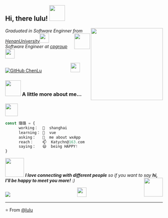 <h2> Hi, there lulu! <img src="https://media.giphy.com/media/mGcNjsfWAjY5AEZNw6/giphy.gif" width="50"></h2>
<img align='right' src="https://media.giphy.com/media/ieyl9zmCjO4b4t6qoY/giphy.gif" width="230">
<p><em>Graduated in Software Enginner from <a href="http://www.henu.edu.cn/">HenanUniversity</a><img src="https://media.giphy.com/media/fYSnHlufseco8Fh93Z/giphy.gif" width="30"><img align='right' src="https://media.giphy.com/media/l46CCMYDo6GEaylaM/giphy.gif" width= "50"></br>Software Engineer at <a href="http://www.cpgroup.cn/">cpgroup</a><img src="https://media.giphy.com/media/WUlplcMpOCEmTGBtBW/giphy.gif" width="30">
</em></p>


[![GitHub ChenLu](https://img.shields.io/github/followers/KatyChenLu?label=follow&style=social)](https://github.com/KatyChenLu)                                                      &emsp;&emsp;&emsp;&emsp;&emsp;&emsp; <img  src="https://media.giphy.com/media/l46CCMYDo6GEaylaM/giphy.gif" width= "30">  


### <img src="https://media.giphy.com/media/VgCDAzcKvsR6OM0uWg/giphy.gif" width="50"> A little more about me...  &emsp;&emsp;&emsp;&emsp;&emsp;&emsp;&emsp;&emsp;&emsp;&emsp;&emsp;&emsp;&emsp;&emsp;&emsp; <img  src="https://media.giphy.com/media/l46CCMYDo6GEaylaM/giphy.gif" width= "40">
```javascript
const 璐璐 = {
      working：  🔭  shanghai
      learning： 🌱  vue
      asking：   💬  me about wxApp
      reach：    📫  Katychn@163.com
      saying：   😄  being HAPPY!
}
```

<img src="https://media.giphy.com/media/LnQjpWaON8nhr21vNW/giphy.gif" width="60"> <em><b>I love connecting with different people</b> so if you want to say <b>hi, I'll be happy to meet you more!</b> :)</em>
<img align='right' src="https://media.giphy.com/media/l46CCMYDo6GEaylaM/giphy.gif" width= "60">


![](https://github-readme-stats.vercel.app/api?username=KatyChenLu&show_icons=true&count_private=true&title_color=E88795&icon_color=FF33FF&text_color=D6BCD5&bg_color=30,e96443,904e95)&emsp;&emsp;&emsp;&emsp;&emsp;&emsp;&emsp;&emsp;&emsp;&emsp;&emsp;&emsp;&emsp;&emsp;&emsp; <img  src="https://media.giphy.com/media/l46CCMYDo6GEaylaM/giphy.gif" width= "30">
  
  
---

⭐️ From [@lulu](https://github.com/KatyChenLu)
